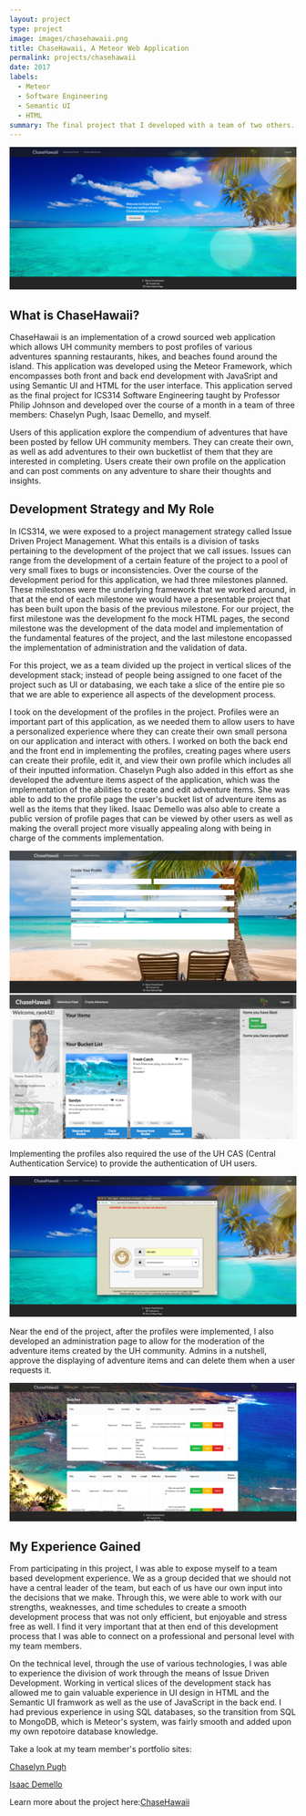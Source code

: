 ```yaml
---
layout: project
type: project
image: images/chasehawaii.png
title: ChaseHawaii, A Meteor Web Application
permalink: projects/chasehawaii
date: 2017
labels:
  - Meteor
  - Software Engineering
  - Semantic UI
  - HTML
summary: The final project that I developed with a team of two others. 
---
```


<img class="ui large centered image" src="../images/landing.png">

## What is ChaseHawaii? ##

ChaseHawaii is an implementation of a crowd sourced web application which allows UH community members to post profiles of various adventures spanning restaurants, hikes, and beaches found around the island. This application was developed using the Meteor Framework, which encompasses both front and back end development with JavaSript and using Semantic UI and HTML for the user interface. This application served as the final project for ICS314 Software Engineering taught by Professor Philip Johnson and developed over the course of a month in a team of three members: Chaselyn Pugh, Isaac Demello, and myself.

Users of this application explore the compendium of adventures that have been posted by fellow UH community members. They can create their own, as well as add adventures to their own bucketlist of them that they are interested in completing. Users create their own profile on the application and can post comments on any adventure to share their thoughts and insights. 

## Development Strategy and My Role ##

In ICS314, we were exposed to a project management strategy called Issue Driven Project Management. What this entails is a division of tasks pertaining to the development of the project that we call issues. Issues can range from the development of a certain feature of the project to a pool of very small fixes to bugs or inconsistencies. Over the course of the development period for this application, we had three milestones planned. These milestones were the underlying framework that we worked around, in that at the end of each milestone we would have a presentable project that has been built upon the basis of the previous milestone. For our project, the first milestone was the development fo the mock HTML pages, the second milestone was the development of the data model and implementation of the fundamental features of the project, and the last milestone encopassed the implementation of administration and the validation of data. 

For this project, we as a team divided up the project in vertical slices of the development stack; instead of people being assigned to one facet of the project such as UI or databasing, we each take a slice of the entire pie so that we are able to experience all aspects of the development process. 

I took on the development of the profiles in the project. Profiles were an important part of this application, as we needed them to allow users to have a personalized experience where they can create their own small persona on our application and interact with others. I worked on both the back end and the front end in implementing the profiles, creating pages where users can create their profile, edit it, and view their own profile which includes all of their inputted information. Chaselyn Pugh also added in this effort as she developed the adventure items aspect of the application, which was the implementation of the abilities to create and edit adventure items. She was able to add to the profile page the user's bucket list of adventure items as well as the items that they liked. Isaac Demello was also able to create a public version of profile pages that can be viewed by other users as well as making the overall project more visually appealing along with being in charge of the comments implementation. 

<img class="ui large centered image" src="../images/createprofile.png">

<img class="ui large centered image" src="../images/profilepage.png">

Implementing the profiles also required the use of the UH CAS (Central Authentication Service) to provide the authentication of UH users. 

<img class="ui large centered image" src="../images/login.png">

Near the end of the project, after the profiles were implemented, I also developed an administration page to allow for the moderation of the adventure items created by the UH community. Admins in a nutshell, approve the displaying of adventure items and can delete them when a user requests it. 

<img class="ui large centered image" src="../images/admin.png">

## My Experience Gained ##

From participating in this project, I was able to expose myself to a team based development experience. We as a group decided that we should not have a central leader of the team, but each of us have our own input into the decisions that we make. Through this, we were able to work with our strengths, weaknesses, and time schedules to create a smooth development process that was not only efficient, but enjoyable and stress free as well. I find it very important that at then end of this development process that I was able to connect on a professional and personal level with my team members. 

On the technical level, through the use of various technologies, I was able to experience the division of work through the means of Issue Driven Development. Working in vertical slices of the development stack has allowed me to gain valuable experience in UI design in HTML and the Semantic UI framwork as well as the use of JavaScript in the back end. I had previous experience in using SQL databases, so the transition from SQL to MongoDB, which is Meteor's system, was fairly smooth and added upon my own repotoire database knowledge. 

Take a look at my team member's portfolio sites:

<a href="https://cepugh.github.io">Chaselyn Pugh</a>

<a href="https://idemello.github.io">Isaac Demello</a>

Learn more about the project here:<a href="https://chasehawaii.github.io/"><i class="large github icon "></i>ChaseHawaii</a>